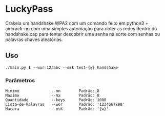 # LuckyPass
Crakeia um handshake WPA2 com um comando feito em python3 + aircrack-ng com uma simples automação
para obter as redes dentro do handshake.cap para tentar descobrir uma senha na sorte com senhas ou palavras chaves
aleatórias.

## Uso

    ./main.py 1 --wor 123abc --msk test-{w} handshake
    
 ### Parâmetros

    Minimo              --mn        Padrão: 8
    Maximo              --mx        Padrão: 8
    Quantidade          --keys      Padrão: 1000
    Lista-de-Palavras   --wor       Padrão: '1234567890'
    Macara              --msk       Padrão: '{w}'
